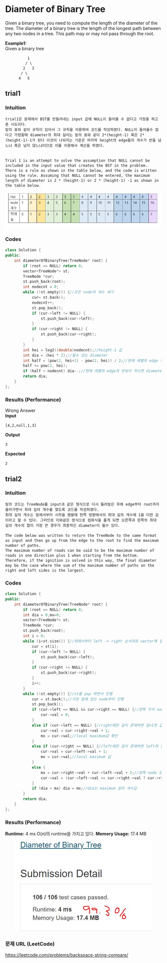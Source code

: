 # Diameter of Binary Tree

Given a binary tree, you need to compute the length of the diameter of the tree. The diameter of a binary tree is the length of the longest path between any two nodes in a tree. This path may or may not pass through the root.  

**Example1:**   
Given a binary tree  
```
          1
         / \
        2   3
       / \     
      4   5 
```
## trial1
### Intuition
```
trial1은 문제에서 BST를 만들어내는 input 값에 NULL이 들어올 수 없다고 가정을 하고 푼 시도이다.
밑의 표와 같이 규칙이 있어서 그 규칙을 이용하여 코드를 작성하였다. NULL이 들어올수 없다고 가정할때 diameter의 최대 길이는 밑의 표와 같이 2*(height-1) 혹은 2*(height-1)-1가 된다 이것이 나눠지는 기준은 마지막 height의 edge들의 개수가 반을 넘느냐 혹은 넘지 않느냐이므로 이를 이용해서 계산을 하였다.


Trial 1 is an attempt to solve the assumption that NULL cannot be included in the input value that creates the BST in the problem.
There is a rule as shown in the table below, and the code is written using the rule. Assuming that NULL cannot be entered, the maximum length of diameter is 2 * (height-1) or 2 * (height-1) -1 as shown in the table below.

```
<p align="center"> 
<img src="./table.JPG">
</p>

### Codes  
```cpp
class Solution {
public:
	int diameterOfBinaryTree(TreeNode* root) {
		if (root == NULL) return 0;
		vector<TreeNode*> st;
		TreeNode *cur;
		st.push_back(root);
		int nodecnt = 0;
		while (!st.empty()) {//모든 node의 개수 세기
			cur= st.back();
			nodecnt++;
			st.pop_back();
			if (cur->left != NULL) {
				st.push_back(cur->left);
			}
			if (cur->right != NULL) {
				st.push_back(cur->right);
			}
		}
		int hei = log2((double)nodecnt);//height-1 값
		int dia = (hei * 2);//될수 있는 diameter
		int half = (pow(2, hei+1) - pow(2, hei)) / 2;//현재 레벨의 edge 개수의 반
		half += pow(2, hei);
		if (half > nodecnt) dia--;//현재 레벨의 edge의 반보다 작으면 diameter은 1이 작아야한다.
		return dia;
	}
};
```

### Results (Performance)  
Wrong Answer  
**Input**
```
[4,2,null,1,3]
```
**Output**
```
3
```
**Expected**
```
2
```

## trial2
### Intuition
```
밑의 코드는 TreeNode를 input과 같은 형식으로 다시 돌려놓은 후에 edge부터 root까지 올라가면서 최대 길의 개수를 찾도록 코드를 작성하였다.
최대 길의 개수는 밑에서부터 시작을 했을때 한쪽 방향에서의 최대 길의 개수에 1을 더한 값이라고 할 수 있다. 그러므로 이와같은 방식으로 점화식을 풀게 되면 오른쪽과 왼쪽의 최대 길의 개수의 합이 가장 큰 경우가 최종적인 diameter이 될수 있다.

The code below was written to return the TreeNode to the same format as input and then go up from the edge to the root to find the maximum number of paths.
The maximum number of roads can be said to be the maximum number of roads in one direction plus 1 when starting from the bottom. Therefore, if the ignition is solved in this way, the final diameter may be the case where the sum of the maximum number of paths on the right and left sides is the largest.
```
### Codes  
```cpp
class Solution {
public:
	int diameterOfBinaryTree(TreeNode* root) {
		if (root == NULL) return 0;
		int dia = 0,mx=0;
		vector<TreeNode*> st;
		TreeNode *cur;
		st.push_back(root);
		int i = 0;
		while (i<st.size()) {//위에서부터 left -> right 순서대로 vector에 집어 넣기
			cur = st[i];
			if (cur->left != NULL) {
				st.push_back(cur->left);
			}
			if (cur->right != NULL) {
				st.push_back(cur->right);
			}
			i++;
		}
		while (!st.empty()) {//st를 pop 하면서 진행
			cur = st.back();//가장 밑에 있는 node부터 진행
			st.pop_back();
			if (cur->left == NULL && cur->right == NULL) {//양쪽 자식 node가 모두 NULL이면 길이 0개인것으로 간주
				cur->val = 0;
			}
			else if (cur->left == NULL) {//right에만 길이 존재하면 길+1한 값을 현재 node의 길의 개수로 저장
				cur->val = cur->right->val + 1;
				mx = cur->val;//local maximum값 확인
			}
			else if (cur->right == NULL) {//left에만 길이 존재하면 left의 길+1한 값을 현재 node의 길의 개수로 저장
				cur->val = cur->left->val + 1;
				mx = cur->val;//local maximum 값
			}
			else {
				mx = cur->right->val + cur->left->val + 2;//양쪽 node 모두 길이 존재하면 모든 길의 개수의 합 + 각각 1씩 더하여 local mx값으로 지정
				cur->val = (cur->left->val <= cur->right->val ? cur->right->val + 1: cur->left->val + 1);// 양쪽 길 중에 길이가 긴 길값을 현재 node의 길값으로 지정
			}
			if (dia < mx) dia = mx;//dia는 maximum 길의 개수값
		}
		return dia;
	}
};
```

### Results (Performance)  
**Runtime:**  4 ms O(n)의 runtime을 가지고 있다.
**Memory Usage:** 	17.4 MB

<p align="center"> 
<img src="./capture.JPG">
</p>


### 문제 URL (LeetCode)  
https://leetcode.com/problems/backspace-string-compare/